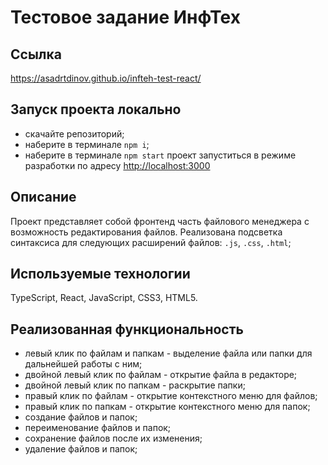 # Тестовое задание ИнфТех

## Ссылка
<a href="[http://example.com/](https://asadrtdinov.github.io/infteh-test-react/)" target="_blank">https://asadrtdinov.github.io/infteh-test-react/</a>

## Запуск проекта локально

- скачайте репозиторий;
- наберите в терминале `npm i`;
- наберите в терминале `npm start`
  проект запуститься в режиме разработки по адресу [http://localhost:3000](http://localhost:3000)

## Описание

Проект представляет собой фронтенд часть файлового менеджера с возможность редактирования файлов.
Реализована подсветка синтаксиса для следующих расширений файлов: `.js`, `.css`, `.html`;

## Используемые технологии

TypeScript, React, JavaScript, CSS3, HTML5.

## Реализованная функциональность

- левый клик по файлам и папкам - выделение файла или папки для дальнейшей работы с ним;
- двойной левый клик по файлам - открытие файла в редакторе;
- двойной левый клик по папкам - раскрытие папки;
- правый клик по файлам - открытие контекстного меню для файлов;
- правый клик по папкам - открытие контекстного меню для папок;
- создание файлов и папок;
- переименование файлов и папок;
- сохранение файлов после их изменения;
- удаление файлов и папок;

